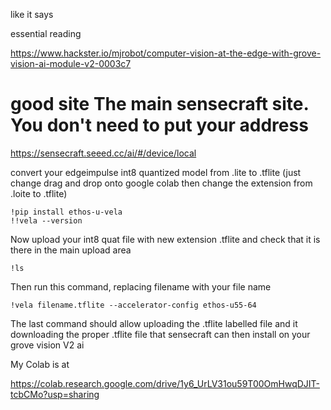 like it says


essential reading


https://www.hackster.io/mjrobot/computer-vision-at-the-edge-with-grove-vision-ai-module-v2-0003c7



# good site The main sensecraft site. You don't need to put your address


https://sensecraft.seeed.cc/ai/#/device/local



convert your edgeimpulse int8 quantized model from  .lite   to .tflite   (just change drag and drop onto google colab then change the extension from .loite to .tflite)

```
!pip install ethos-u-vela
!!vela --version
```
Now upload your int8 quat file with new extension .tflite and check that it is there in the main upload area
```
!ls
```
Then run this command, replacing filename with your file name

```
!vela filename.tflite --accelerator-config ethos-u55-64

```

The last command should allow uploading the .tflite labelled file and it downloading the proper .tflite file that sensecraft can then install on your grove vision V2 ai




My Colab is at 

https://colab.research.google.com/drive/1y6_UrLV31ou59T00OmHwqDJIT-tcbCMo?usp=sharing


